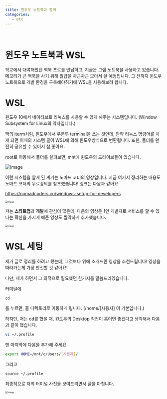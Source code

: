 ```yaml
---
title: 윈도우 노트북과 함께
categories:
   - etc
---
```


<br>





# 윈도우 노트북과 WSL

학교에서 대여해줬던 맥북 프로를 반납하고, 지금은 그램 노트북을 사용하고 있습니다. 메모리가 큰 맥북을 사기 위해 월급을 차근차근 모아서 살 예정입니다. 그 전까지 윈도우 노트북으로 개발 환경을 구축해야하기에 WSL을 사용해보려 합니다.



# WSL

윈도우 10에서 네이티브로 리눅스를 사용할 수 있게 해주는 시스템입니다. (Window Subsystem for Linux의 약자입니다.)

맥의 iterm처럼, 윈도우에서 우분투 terminal을 쓰는 것인데, 만약 리눅스 명령어를 치게 되면 이때의 시스템 콜이 WSL에 의해 윈도우방식으로 변환됩니다. 또한, 폴더를 완전히 공유할 수 있어서 참 좋아요. 

root로 이동해서 폴더를 살펴보면, mnt에 윈도우의 드라이브들이 있습니다.

![image](https://user-images.githubusercontent.com/42775225/104094144-6bcae180-52d2-11eb-843f-1cab4739f115.png)

이런 시스템을 알게 된 계기는 노마드 코더의 영상입니다. 지금 여기서 정리하는 내용도 노마드 코더의 무료강의를 참조했습니다! 링크는 다음과 같아요.

https://nomadcoders.co/windows-setup-for-developers

<img src="https://user-images.githubusercontent.com/42775225/104094645-82266c80-52d5-11eb-893e-1648d22bb10b.png" alt="image" style="zoom:50%; text-align:center;" />



저는 **스타트업**과 **개발**에 관심이 많은데, 다음의 영상은 1인 개발자로 서비스를 할 수 있다는 확신을 가지게 해준 영상도 짤막하게 추가했습니다.

<img src="https://user-images.githubusercontent.com/42775225/104093370-8d759a00-52cd-11eb-8880-d4f91d716387.png" alt="image" style="zoom:50%;text-align:center;" /> 







# WSL 세팅

제가 글로 정리를 하려고 했는데, 그것보다 위에 소개드린 영상을 추천드립니다! 영상을 따라가는게 가장 안전할 것 같아요!

다만, 제가 하면서 그 외적으로 필요했던 한가지를 말씀드리겠습니다.

터미널에

```shell
cd
```

를 누르면, 홈 디렉토리로 이동하게 됩니다. (/home/[사용자] 이 기본입니다.)



하지만, 저는 cd를 했을 때, 윈도우의 Desktop 직전이 홈이면 좋겠다고 생각해서 다음과 같이 했습니다.

```bash
vi ~/.profile
```

맨 마지막에 다음을 추가해 주세요.

```bash
export HOME=/mnt/c/Users/[사용자]/
```

그리고

```
source ~/.profile
```



최종적으로 저의 터미널 사진을 보여드리면서 글을 마칩니다.

<img src="https://user-images.githubusercontent.com/42775225/104095374-d4698c80-52d9-11eb-9dcd-332689ba59de.png" alt="image" style="zoom:50%;" />